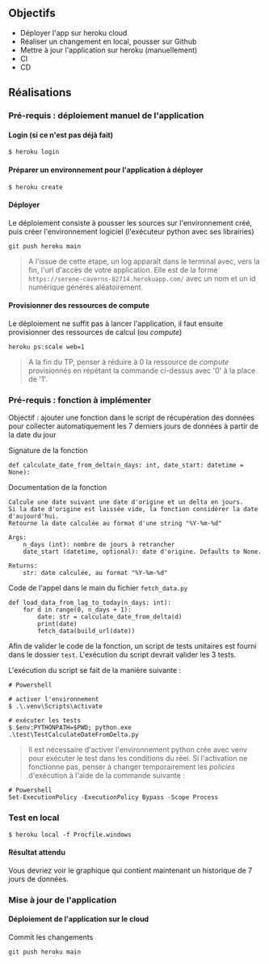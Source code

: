 ## Objectifs
- Déployer l'app sur heroku cloud
- Réaliser un changement en local, pousser sur Github
- Mettre à jour l'application sur heroku (manuellement)
- CI
- CD

## Réalisations

### Pré-requis : déploiement manuel de l'application

#### Login (si ce n'est pas déjà fait)
```
$ heroku login
```

#### Préparer un environnement pour l'application à déployer
```
$ heroku create
```

#### Déployer
Le déploiement consiste à pousser les sources sur l'environnement créé, puis créer l'environnement logiciel (l'exécuteur python avec ses librairies)
```
git push heroku main
```

> A l'issue de cette étape, un log apparaît dans le terminal avec, vers la fin, l'url d'accès de votre application. Elle est de la forme `https://serene-caverns-82714.herokuapp.com/` avec un nom et un id numérique générés aléatoirement.

#### Provisionner des ressources de compute
Le déploiement ne suffit pas à lancer l'application, il faut ensuite provisionner des ressources de calcul (ou _compute_)
```
heroku ps:scale web=1
```

> A la fin du TP, penser à réduire à 0 la ressource de _compute_ provisionnés en répétant la commande ci-dessus avec '0' à la place de '1'.

### Pré-requis : fonction à implémenter

Objectif : ajouter une fonction dans le script de récupération des données pour collecter automatiquement les 7 derniers jours de données à partir de la date du jour

Signature de la fonction
```
def calculate_date_from_delta(n_days: int, date_start: datetime = None):
```

Documentation de la fonction
```
Calcule une date suivant une date d'origine et un delta en jours.
Si la date d'origine est laissée vide, la fonction considérer la date d'aujourd'hui.
Retourne la date calculée au format d'une string "%Y-%m-%d"

Args:
    n_days (int): nombre de jours à retrancher
    date_start (datetime, optional): date d'origine. Defaults to None.

Returns:
    str: date calculée, au format "%Y-%m-%d"
```

Code de l'appel dans le main du fichier `fetch_data.py`
```
def load_data_from_lag_to_today(n_days: int):
    for d in range(0, n_days + 1):
        date: str = calculate_date_from_delta(d)
        print(date)
        fetch_data(build_url(date))
```

Afin de valider le code de la fonction, un script de tests unitaires est fourni dans le dossier `test`. L'exécution du script devrait valider les 3 tests.

L'exécution du script se fait de la manière suivante :
```
# Powershell

# activer l'environnement
$ .\.venv\Scripts\activate

# exécuter les tests
$ $env:PYTHONPATH=$PWD; python.exe .\test\TestCalculateDateFromDelta.py
```

> Il est nécessaire d'activer l'environnement python crée avec venv pour exécuter le test dans les conditions du réel. Si l'activation ne fonctionne pas, penser à changer temporairement les _policies_ d'exécution à l'aide de la commande suivante :

```
# Powershell
Set-ExecutionPolicy -ExecutionPolicy Bypass -Scope Process
```

### Test en local
```
$ heroku local -f Procfile.windows
```

#### Résultat attendu
Vous devriez voir le graphique qui contient maintenant un historique de 7 jours de données.

### Mise à jour de l'application

#### Déploiement de l'application sur le cloud

Commit les changements
```
git push heroku main
```
